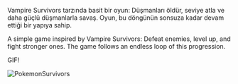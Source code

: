 Vampire Survivors tarzında basit bir oyun: Düşmanları öldür, seviye atla ve daha güçlü düşmanlarla savaş. Oyun, bu döngünün sonsuza kadar devam ettiği bir yapıya sahip.

A simple game inspired by Vampire Survivors: Defeat enemies, level up, and fight stronger ones. The game follows an endless loop of this progression.

GIF!

![PokemonSurvivors](https://github.com/user-attachments/assets/08e13dff-f25a-4438-8991-65ede4a3f219)
